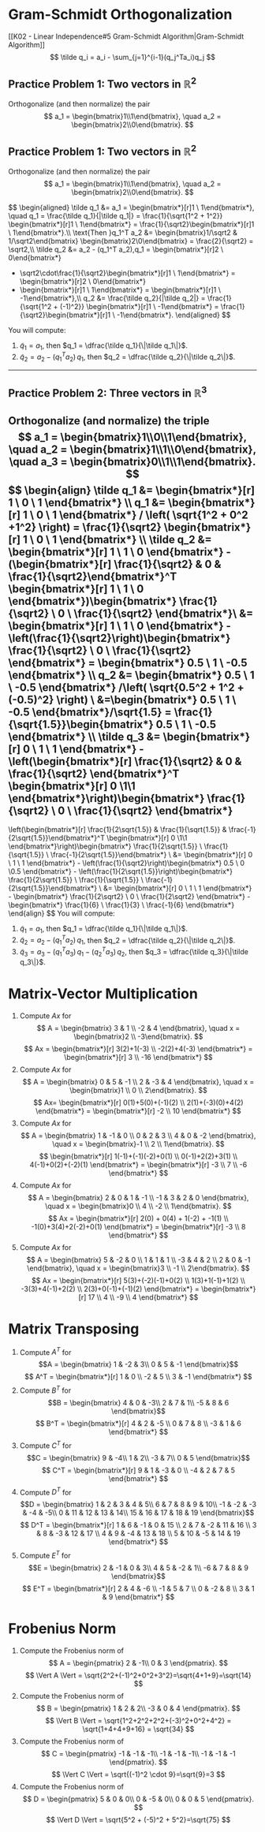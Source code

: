 # Gram-Schmidt Orthogonalization
[[K02 - Linear Independence#5 Gram-Schmidt Algorithm|Gram-Schmidt Algorithm]]
$$
\tilde q_i = a_i - \sum_{j=1}^{i-1}(q_j^Ta_i)q_j
$$
## Practice Problem 1: Two vectors in $\mathbb{R}^2$

Orthogonalize (and then normalize) the pair  
$$
a_1 = \begin{bmatrix}1\\1\end{bmatrix}, 
\quad
a_2 = \begin{bmatrix}2\\0\end{bmatrix}.
$$
## Practice Problem 1: Two vectors in $\mathbb{R}^2$

Orthogonalize (and then normalize) the pair  
$$
a_1 = \begin{bmatrix}1\\1\end{bmatrix}, 
\quad
a_2 = \begin{bmatrix}2\\0\end{bmatrix}.
$$

$$
\begin{aligned}
\tilde q_1 &= a_1 
= \begin{bmatrix*}[r]1 \\ 1\end{bmatrix*}, 
\quad
q_1 = \frac{\tilde q_1}{\|\tilde q_1\|} 
= \frac{1}{\sqrt{1^2 + 1^2}}
  \begin{bmatrix*}[r]1 \\ 1\end{bmatrix*}
= \frac{1}{\sqrt2}\begin{bmatrix*}[r]1 \\ 1\end{bmatrix*}.\\\\
\text{Then }q_1^T a_2 &= 
\begin{bmatrix}1/\sqrt2 & 1/\sqrt2\end{bmatrix}
\begin{bmatrix}2\\0\end{bmatrix}
= \frac{2}{\sqrt2}
= \sqrt2,\\\\
\tilde q_2 &= a_2 - (q_1^T a_2)\,q_1
= \begin{bmatrix*}[r]2 \\ 0\end{bmatrix*}
  - \sqrt2\cdot\frac{1}{\sqrt2}\begin{bmatrix*}[r]1 \\ 1\end{bmatrix*}
= \begin{bmatrix*}[r]2 \\ 0\end{bmatrix*}
  - \begin{bmatrix*}[r]1 \\ 1\end{bmatrix*}
= \begin{bmatrix*}[r]1 \\ -1\end{bmatrix*},\\\\
q_2 &= \frac{\tilde q_2}{\|\tilde q_2\|}
= \frac{1}{\sqrt{1^2 + (-1)^2}}
  \begin{bmatrix*}[r]1 \\ -1\end{bmatrix*}
= \frac{1}{\sqrt2}\begin{bmatrix*}[r]1 \\ -1\end{bmatrix*}.
\end{aligned}
$$

You will compute:
1. $\tilde q_1 = a_1$, then $q_1 = \dfrac{\tilde q_1}{\|\tilde q_1\|}$.
2. $\displaystyle \tilde q_2 = a_2 - (q_1^T a_2)\,q_1$, then $q_2 = \dfrac{\tilde q_2}{\|\tilde q_2\|}$.

---

## Practice Problem 2: Three vectors in $\mathbb{R}^3$

Orthogonalize (and normalize) the triple  
$$
a_1 = \begin{bmatrix}1\\0\\1\end{bmatrix},
\quad
a_2 = \begin{bmatrix}1\\1\\0\end{bmatrix},
\quad
a_3 = \begin{bmatrix}0\\1\\1\end{bmatrix}.
$$
$$ 
\begin{align}
\tilde q_1 &= \begin{bmatrix*}[r]
1 \\ 0 \\ 1
\end{bmatrix*} \\\\
q_1 &= \begin{bmatrix*}[r]
1 \\ 0 \\ 1
\end{bmatrix*} / \left( \sqrt{1^2 + 0^2 +1^2} \right) = \frac{1}{\sqrt2} \begin{bmatrix*}[r]
1 \\ 0 \\ 1
\end{bmatrix*} \\\\
\tilde q_2 &= \begin{bmatrix*}[r]
1 \\ 1 \\ 0
\end{bmatrix*} - (\begin{bmatrix*}[r] \frac{1}{\sqrt2} & 0 & \frac{1}{\sqrt2}\end{bmatrix*}^T \begin{bmatrix*}[r] 1 \\ 1 \\ 0 \end{bmatrix*})\begin{bmatrix*} \frac{1}{\sqrt2} \\ 0 \\ \frac{1}{\sqrt2} \end{bmatrix*}\\ &= \begin{bmatrix*}[r] 1 \\ 1 \\ 0 \end{bmatrix*} -\left(\frac{1}{\sqrt2}\right)\begin{bmatrix*} \frac{1}{\sqrt2} \\ 0 \\ \frac{1}{\sqrt2} \end{bmatrix*} = \begin{bmatrix*} 0.5 \\ 1 \\ -0.5 \end{bmatrix*} \\\\
q_2 &= \begin{bmatrix*} 0.5 \\ 1 \\ -0.5 \end{bmatrix*} /\left( \sqrt{0.5^2 + 1^2 + (-0.5)^2} \right) \\ &=\begin{bmatrix*} 0.5 \\ 1 \\ -0.5 \end{bmatrix*}/\sqrt{1.5} = \frac{1}{\sqrt{1.5}}\begin{bmatrix*} 0.5 \\ 1 \\ -0.5 \end{bmatrix*} \\\\
\tilde q_3 &= \begin{bmatrix*}[r] 0 \\ 1 \\ 1 \end{bmatrix*} - \left(\begin{bmatrix*}[r] \frac{1}{\sqrt2} & 0 & \frac{1}{\sqrt2} \end{bmatrix*}^T \begin{bmatrix*}[r] 0 \\1\\1 \end{bmatrix*}\right)\begin{bmatrix*} \frac{1}{\sqrt2} \\ 0 \\ \frac{1}{\sqrt2} \end{bmatrix*} 
-
\left(\begin{bmatrix*}[r] \frac{1}{2\sqrt{1.5}} & \frac{1}{\sqrt{1.5}} & \frac{-1}{2\sqrt{1.5}}\end{bmatrix*}^T \begin{bmatrix*}[r] 0 \\1\\1 \end{bmatrix*}\right)\begin{bmatrix*} \frac{1}{2\sqrt{1.5}} \\ \frac{1}{\sqrt{1.5}} \\ \frac{-1}{2\sqrt{1.5}}\end{bmatrix*} \\
&= \begin{bmatrix*}[r] 0 \\ 1 \\ 1 \end{bmatrix*} - \left(\frac{1}{\sqrt2}\right)\begin{bmatrix*} 0.5 \\ 0 \\0.5 \end{bmatrix*} - \left(\frac{1}{2\sqrt{1.5}}\right)\begin{bmatrix*} \frac{1}{2\sqrt{1.5}} \\ \frac{1}{\sqrt{1.5}} \\ \frac{-1}{2\sqrt{1.5}}\end{bmatrix*} \\
&= \begin{bmatrix*}[r] 0 \\ 1 \\ 1 \end{bmatrix*} - \begin{bmatrix*} \frac{1}{2\sqrt2} \\ 0 \\ \frac{1}{2\sqrt2} \end{bmatrix*} - \begin{bmatrix*} \frac{1}{6} \\ \frac{1}{3} \\ \frac{-1}{6} \end{bmatrix*}
\end{align}
$$
You will compute:
1. $\tilde q_1 = a_1$, then $q_1 = \dfrac{\tilde q_1}{\|\tilde q_1\|}$.
2. $\displaystyle \tilde q_2 = a_2 - (q_1^T a_2)\,q_1$, then $q_2 = \dfrac{\tilde q_2}{\|\tilde q_2\|}$.
3. $\displaystyle \tilde q_3 = a_3 - (q_1^T a_3)\,q_1 - (q_2^T a_3)\,q_2$, then $q_3 = \dfrac{\tilde q_3}{\|\tilde q_3\|}$.


# Matrix-Vector Multiplication
1. Compute $Ax$ for  
$$
A = \begin{bmatrix}
3 & 1 \\
-2 & 4
\end{bmatrix},
\quad
x = \begin{bmatrix}2 \\ -3\end{bmatrix}.
$$
$$
Ax = \begin{bmatrix*}[r]
3(2)+1(-3) \\
-2(2)+4(-3)
\end{bmatrix*} = \begin{bmatrix*}[r]
3 \\ -16
\end{bmatrix*}
$$
2. Compute $Ax$ for  
$$
A = \begin{bmatrix}
0 & 5 & -1 \\
2 & -3 & 4
\end{bmatrix},
\quad
x = \begin{bmatrix}1 \\ 0 \\ 2\end{bmatrix}.
$$
$$
Ax= \begin{bmatrix*}[r]
0(1)+5(0)+(-1)(2) \\
2(1)+(-3)(0)+4(2)
\end{bmatrix*} = \begin{bmatrix*}[r]
-2 \\ 10
\end{bmatrix*}
$$
3. Compute $Ax$ for  
$$
A = \begin{bmatrix}
1 & -1 & 0 \\
0 & 2 & 3 \\
4 & 0 & -2
\end{bmatrix},
\quad
x = \begin{bmatrix}-1 \\ 2 \\ 1\end{bmatrix}.
$$
$$
\begin{bmatrix*}[r]
1(-1)+(-1)(-2)+0(1) \\
0(-1)+2(2)+3(1) \\
4(-1)+0(2)+(-2)(1)
\end{bmatrix*} = \begin{bmatrix*}[r]
-3 \\ 7 \\ -6
\end{bmatrix*}
$$
4. Compute $Ax$ for  
$$
A = \begin{bmatrix}
2 & 0 & 1 & -1 \\
-1 & 3 & 2 & 0
\end{bmatrix},
\quad
x = \begin{bmatrix}0 \\ 4 \\ -2 \\ 1\end{bmatrix}.
$$
$$
Ax = \begin{bmatrix*}[r]
2(0) + 0(4) + 1(-2) + -1(1) \\
-1(0)+3(4)+2(-2)+0(1)
\end{bmatrix*} = \begin{bmatrix*}[r]
-3 \\ 8
\end{bmatrix*}
$$
5. Compute $Ax$ for  
$$
A = \begin{bmatrix}
5 & -2 & 0 \\
1 & 1 & 1 \\
-3 & 4 & 2 \\
2 & 0 & -1
\end{bmatrix},
\quad
x = \begin{bmatrix}3 \\ -1 \\ 2\end{bmatrix}.
$$
$$
Ax = \begin{bmatrix*}[r]
5(3)+(-2)(-1)+0(2) \\
1(3)+1(-1)+1(2) \\
-3(3)+4(-1)+2(2) \\
2(3)+0(-1)+(-1)(2)
\end{bmatrix*} = \begin{bmatrix*}[r]
17 \\ 4 \\ -9 \\ 4
\end{bmatrix*}
$$
# Matrix Transposing
1. Compute $A^T$ for
$$A = \begin{bmatrix}
1 & -2 & 3\\
0 & 5 & -1
\end{bmatrix}$$
$$
A^T = \begin{bmatrix*}[r]
1 & 0 \\
-2 & 5 \\
3 & -1
\end{bmatrix*}
$$
2. Compute $B^T$ for
$$B = \begin{bmatrix}
4 & 0 & -3\\
2 & 7 & 1\\
-5 & 8 & 6
\end{bmatrix}$$
$$
B^T = \begin{bmatrix*}[r]
4 & 2 & -5 \\
0 & 7 & 8 \\
-3 & 1 & 6
\end{bmatrix*}
$$
3. Compute $C^T$ for 
$$C = \begin{bmatrix}
9 & -4\\
1 & 2\\
-3 & 7\\
0 & 5
\end{bmatrix}$$
$$
C^T = \begin{bmatrix*}[r]
9 & 1 & -3 & 0 \\
-4 & 2 & 7 & 5
\end{bmatrix*}
$$
4. Compute $D^T$ for
$$D = \begin{bmatrix}
1 & 2 & 3 & 4 & 5\\
6 & 7 & 8 & 9 & 10\\
-1 & -2 & -3 & -4 & -5\\
0 & 11 & 12 & 13 & 14\\
15 & 16 & 17 & 18 & 19
\end{bmatrix}$$
$$
D^T = \begin{bmatrix*}[r]
1 & 6 & -1 & 0 & 15 \\
2 & 7 & -2 & 11 & 16 \\
3 & 8 & -3 & 12 & 17 \\
4 & 9 & -4 & 13 & 18 \\
5 & 10 & -5 & 14 & 19
\end{bmatrix*}
$$
5. Compute $E^T$ for
$$E = \begin{bmatrix}
2 & -1 & 0 & 3\\
4 & 5 & -2 & 1\\
-6 & 7 & 8 & 9
\end{bmatrix}$$
$$
E^T = \begin{bmatrix*}[r]
2 & 4 & -6 \\
-1 & 5 & 7 \\
0 & -2 & 8 \\
3 & 1 & 9
\end{bmatrix*}
$$
# Frobenius Norm
1. Compute the Frobenius norm of  
$$
A = \begin{pmatrix}
2 & -1\\
0 & 3
\end{pmatrix}.
$$
$$
\Vert A \Vert = \sqrt{2^2+(-1)^2+0^2+3^2}=\sqrt{4+1+9}=\sqrt{14}
$$
2. Compute the Frobenius norm of  
$$
B = \begin{pmatrix}
1 & 2 & 2\\
-3 & 0 & 4
\end{pmatrix}.
$$
$$
\Vert B \Vert = \sqrt{1^2+2^2+2^2+(-3)^2+0^2+4^2} = \sqrt{1+4+4+9+16} = \sqrt{34}
$$
3. Compute the Frobenius norm of  
$$
C = \begin{pmatrix}
-1 & -1 & -1\\
-1 & -1 & -1\\
-1 & -1 & -1
\end{pmatrix}.
$$
$$
\Vert C \Vert = \sqrt{(-1)^2 \cdot 9}=\sqrt{9}=3
$$
4. Compute the Frobenius norm of  
$$
D = \begin{pmatrix}
5 & 0 & 0\\
0 & -5 & 0\\
0 & 0 & 5
\end{pmatrix}.
$$
$$
\Vert D \Vert = \sqrt{5^2 + (-5)^2 + 5^2}=\sqrt{75}
$$